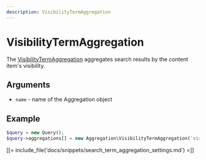 ```yaml
---
description: VisibilityTermAggregation
---
```


# VisibilityTermAggregation

The [VisibilityTermAggregation](/api/php_api/php_api_reference/classes/Ibexa-Contracts-Core-Repository-Values-Content-Query-Aggregation-VisibilityTermAggregation.html) aggregates search results by the content item's visibility.

## Arguments

- `name` - name of the Aggregation object

## Example

``` php
$query = new Query();
$query->aggregations[] = new Aggregation\VisibilityTermAggregation('visibility');
```

[[= include_file('docs/snippets/search_term_aggregation_settings.md') =]]
